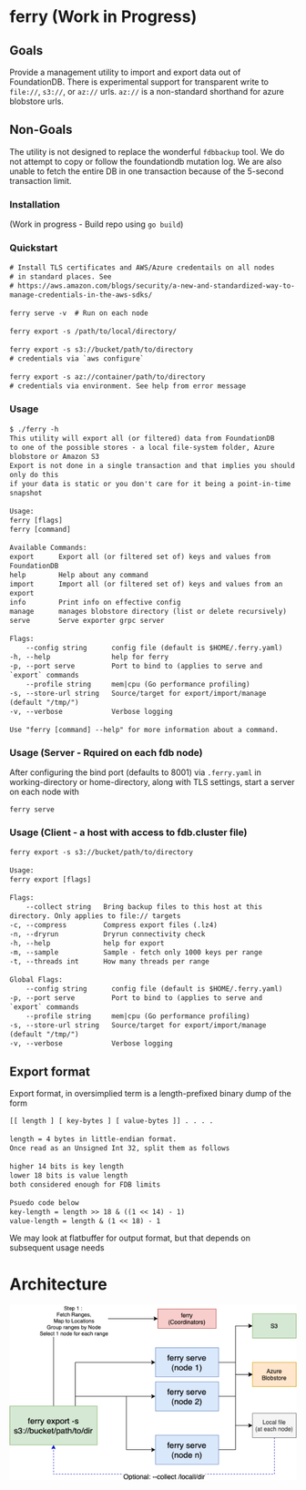 # ferry (Work in Progress)

## Goals

Provide a management utility to import and export data out of FoundationDB.
There is experimental support for transparent write to `file://`, `s3://`, or `az://` urls. 
`az://` is a non-standard shorthand for azure blobstore urls.

## Non-Goals

The utility is not designed to replace the wonderful `fdbbackup` tool.
We do not attempt to copy or follow the foundationdb mutation log.
We are also unable to fetch the entire DB in one transaction because
of the 5-second transaction limit. 

### Installation

(Work in progress - Build repo using `go build`)

### Quickstart

    # Install TLS certificates and AWS/Azure credentails on all nodes
	# in standard places. See 
	# https://aws.amazon.com/blogs/security/a-new-and-standardized-way-to-manage-credentials-in-the-aws-sdks/

	ferry serve -v  # Run on each node

	ferry export -s /path/to/local/directory/

	ferry export -s s3://bucket/path/to/directory
	# credentials via `aws configure`

	ferry export -s az://container/path/to/directory
	# credentials via environment. See help from error message

### Usage

	$ ./ferry -h
	This utility will export all (or filtered) data from FoundationDB
	to one of the possible stores - a local file-system folder, Azure blobstore or Amazon S3
	Export is not done in a single transaction and that implies you should only do this
	if your data is static or you don't care for it being a point-in-time snapshot

	Usage:
	ferry [flags]
	ferry [command]

	Available Commands:
	export      Export all (or filtered set of) keys and values from FoundationDB
	help        Help about any command
	import      Import all (or filtered set of) keys and values from an export
	info        Print info on effective config
	manage      manages blobstore directory (list or delete recursively)
	serve       Serve exporter grpc server

	Flags:
		--config string      config file (default is $HOME/.ferry.yaml)
	-h, --help               help for ferry
	-p, --port serve         Port to bind to (applies to serve and `export` commands
		--profile string     mem|cpu (Go performance profiling)
	-s, --store-url string   Source/target for export/import/manage (default "/tmp/")
	-v, --verbose            Verbose logging

	Use "ferry [command] --help" for more information about a command.

### Usage (Server - Rquired on each fdb node)

After configuring the bind port (defaults to 8001) via `.ferry.yaml` in working-directory or home-directory, along with TLS settings, start a server on each node with

	ferry serve


### Usage (Client - a host with access to fdb.cluster file)

	ferry export -s s3://bucket/path/to/directory

	Usage:
	ferry export [flags]

	Flags:
		--collect string   Bring backup files to this host at this directory. Only applies to file:// targets
	-c, --compress         Compress export files (.lz4)
	-n, --dryrun           Dryrun connectivity check
	-h, --help             help for export
	-m, --sample           Sample - fetch only 1000 keys per range
	-t, --threads int      How many threads per range

	Global Flags:
		--config string      config file (default is $HOME/.ferry.yaml)
	-p, --port serve         Port to bind to (applies to serve and `export` commands
		--profile string     mem|cpu (Go performance profiling)
	-s, --store-url string   Source/target for export/import/manage (default "/tmp/")
	-v, --verbose            Verbose logging


## Export format

Export format, in oversimplied term is a length-prefixed binary dump of the form

```
[[ length ] [ key-bytes ] [ value-bytes ]] . . . .

length = 4 bytes in little-endian format.
Once read as an Unsigned Int 32, split them as follows

higher 14 bits is key length
lower 18 bits is value length
both considered enough for FDB limits

Psuedo code below
key-length = length >> 18 & ((1 << 14) - 1)
value-length = length & (1 << 18) - 1

```

We may look at flatbuffer for output format, but that depends on subsequent usage needs

# Architecture

![ferry arch diagram](docs/ferry_arch.png)
